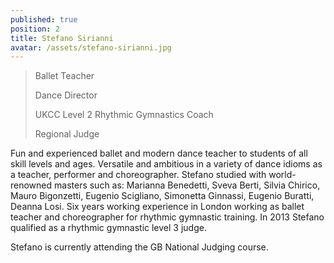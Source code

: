 ```yaml
---
published: true
position: 2
title: Stefano Sirianni
avatar: /assets/stefano-sirianni.jpg
---
```

> Ballet Teacher
>
> Dance Director
>
> UKCC Level 2 Rhythmic Gymnastics Coach
>
> Regional Judge

Fun and experienced ballet and modern dance teacher to students of all skill
levels and ages. Versatile and ambitious in a variety of dance idioms as a
teacher, performer and choreographer. Stefano studied with world-renowned
masters such as: Marianna Benedetti, Sveva Berti, Silvia Chirico, Mauro
Bigonzetti, Eugenio Scigliano, Simonetta Ginnassi, Eugenio Buratti, Deanna
Losi. Six years working experience in London working as ballet teacher and
choreographer for rhythmic gymnastic training. In 2013 Stefano qualified as a
rhythmic gymnastic level 3 judge.

Stefano is currently attending the GB National Judging course.
